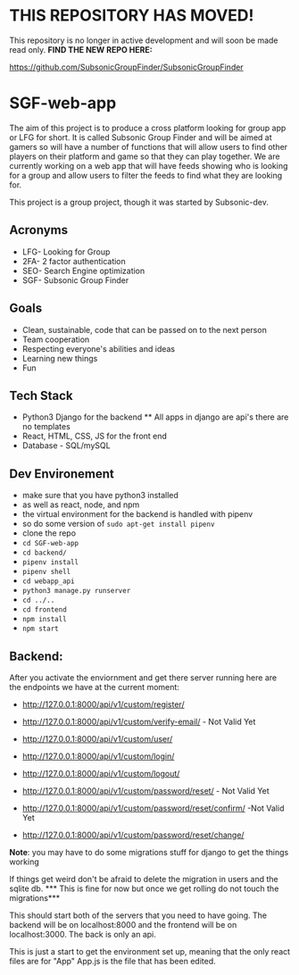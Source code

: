 
# THIS REPOSITORY HAS MOVED!

This repository is no longer in active development and will soon be made read only. **FIND THE NEW REPO HERE:**


https://github.com/SubsonicGroupFinder/SubsonicGroupFinder



# SGF-web-app

The aim of this project is to produce a cross platform looking for group app or LFG for short. It is called Subsonic Group Finder and will be aimed at gamers so will have a number of functions that will allow users to find other players on their platform and game so that they can play together. We are currently working on a web app that will have feeds showing who is looking for a group and allow users to filter the feeds to find what they are looking for.

This project is a group project, though it was started by Subsonic-dev. 

## Acronyms 
  * LFG- Looking for Group
  * 2FA- 2 factor authentication
  * SEO- Search Engine optimization
  * SGF- Subsonic Group Finder

## Goals
  * Clean, sustainable, code that can be passed on to the next person
  * Team cooperation
  * Respecting everyone's abilities and ideas
  * Learning new things
  * Fun
  
## Tech Stack
  * Python3 Django for the backend
  ** All apps in django are api's there are no templates
  * React, HTML, CSS, JS for the front end
  * Database - SQL/mySQL
  
## Dev Environement
  * make sure that you have python3 installed
  * as well as react, node, and npm
  * the virtual environment for the backend is handled with pipenv
  * so do some version of ```sudo apt-get install pipenv```
  * clone the repo
  * ```cd SGF-web-app```
  * ```cd backend/```
  * ```pipenv install```
  * ```pipenv shell```
  * ```cd webapp_api```
  * ```python3 manage.py runserver```
  * ```cd ../..```
  * ```cd frontend```
  * ```npm install```
  * ```npm start```

## Backend:
  After you activate the enviornment and get there server running here are the endpoints we have at the current moment:
  
  - http://127.0.0.1:8000/api/v1/custom/register/
  - http://127.0.0.1:8000/api/v1/custom/verify-email/ - Not Valid Yet

  - http://127.0.0.1:8000/api/v1/custom/user/
  - http://127.0.0.1:8000/api/v1/custom/login/
  - http://127.0.0.1:8000/api/v1/custom/logout/
  

  - http://127.0.0.1:8000/api/v1/custom/password/reset/ - Not Valid Yet
  - http://127.0.0.1:8000/api/v1/custom/password/reset/confirm/ -Not Valid Yet
  - http://127.0.0.1:8000/api/v1/custom/password/reset/change/

**Note**: you may have to do some migrations stuff for django to get the things working

If things get weird don't be afraid to delete the migration in users and the sqlite db.  *** This is fine for now but once we get rolling do not touch the migrations***



This should start both of the servers that you need to have going. The backend will be on localhost:8000 and the frontend will be on localhost:3000. The back is only an api.

This is just a start to get the environment set up, meaning that the only react files are for "App" App.js is the file that has been edited.


